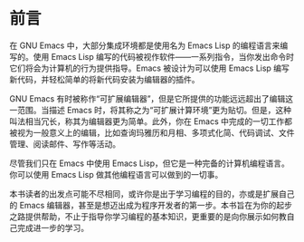 # 前言

在 GNU Emacs 中，大部分集成环境都是使用名为 Emacs Lisp 的编程语言来编写的。使用 Emacs Lisp 编写的代码被视作软件——一系列指令，当你发出命令时它们将会为计算机的行为提供指导。Emacs 被设计为可以使用 Emacs Lisp 编写新代码，并轻松简单的将新代码安装为编辑器的插件。

GNU Emacs 有时被称作“可扩展编辑器”，但是它所提供的功能远远超出了编辑这一范围。当描述 Emacs 时，将其称之为“可扩展计算环境”更为贴切。但是，这种叫法相当冗长，称其为编辑器更为简单。此外，你在 Emacs 中完成的一切工作都被视为一般意义上的编辑，比如查询玛雅历和月相、多项式化简、代码调试、文件管理、阅读邮件、写作等活动。

尽管我们只在 Emacs 中使用 Emacs Lisp，但它是一种完备的计算机编程语言。你可以使用 Emacs Lisp 做其他编程语言可以做到的一切事。

本书读者的出发点可能不尽相同，或许你是出于学习编程的目的，亦或是扩展自己的 Emacs 编辑器，甚至是想迈出成为程序开发者的第一步。本书旨在为你的起步之路提供帮助，不止于指导你学习编程的基本知识，更重要的是向你展示如何教自己完成进一步的学习。

